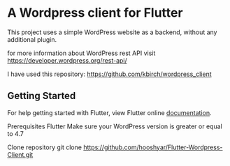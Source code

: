 # A Wordpress client for Flutter 

This project uses a simple WordPress website as a backend, without any additional plugin.

for more information about WordPress rest API visit https://developer.wordpress.org/rest-api/ 

I have used this repository:
https://github.com/kbirch/wordpress_client


## Getting Started
For help getting started with Flutter, view Flutter online
[documentation](https://flutter.io/).

Prerequisites
Flutter
Make sure your WordPress version is greater or equal to 4.7

Clone repository
git clone https://github.com/hooshyar/Flutter-Wordpress-Client.git

